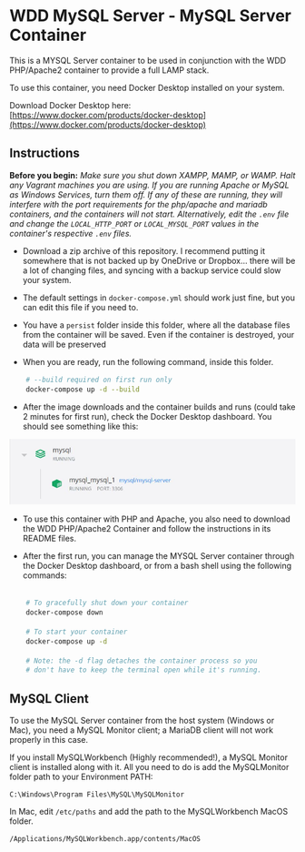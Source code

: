 # WDD MySQL Server - MySQL Server Container

This is a MYSQL Server container to be used in conjunction with the WDD PHP/Apache2 container to provide a full LAMP stack.

To use this container, you need Docker Desktop installed on your system.

Download Docker Desktop here: [https://www.docker.com/products/docker-desktop](https://www.docker.com/products/docker-desktop)

## Instructions

**Before you begin:** _Make sure you shut down XAMPP, MAMP, or WAMP.  Halt any Vagrant machines you are using.  If you are running Apache or MySQL as Windows Services, turn them off.  If any of these are running, they will interfere with the port requirements for the php/apache and mariadb containers, and the containers will not start.  Alternatively, edit the `.env` file and change the `LOCAL_HTTP_PORT` or `LOCAL_MYSQL_PORT` values in the container's respective `.env` files._

* Download a zip archive of this repository.  I recommend putting it somewhere that is not backed up by OneDrive or Dropbox... there will be a lot of changing files, and syncing with a backup service could slow your system.


* The default settings in `docker-compose.yml` should work just fine, but you can edit this file if you need to.

* You have a `persist` folder inside this folder, where all the database files from the container will be saved.  Even if the container is destroyed, your data will be preserved

* When you are ready, run the following command, inside this folder. 

```bash
    # --build required on first run only
    docker-compose up -d --build
```

* After the image downloads and the container builds and runs (could take 2 minutes for first run), check the Docker Desktop dashboard.  You should see something like this:

![](screenshot.jpg)

* To use this container with PHP and Apache, you also need to download the WDD PHP/Apache2 Container and follow the instructions in its README files.

* After the first run, you can manage the MYSQL Server container through the Docker Desktop dashboard, or from a bash shell using the following commands:

```bash

    # To gracefully shut down your container
    docker-compose down

    # To start your container
    docker-compose up -d

    # Note: the -d flag detaches the container process so you
    # don't have to keep the terminal open while it's running.

```

## MySQL Client

To use the MySQL Server container from the host system (Windows or Mac), you need a MySQL Monitor client; a MariaDB client will not work properly in this case.

If you install MySQLWorkbench (Highly recommended!), a MySQL Monitor client is installed along with it.  All you need to do is add the MySQLMonitor folder path to your Environment PATH:

```
C:\Windows\Program Files\MySQL\MySQLMonitor
```

In Mac, edit `/etc/paths` and add the path to the MySQLWorkbench MacOS folder.

```
/Applications/MySQLWorkbench.app/contents/MacOS
```

  
  
